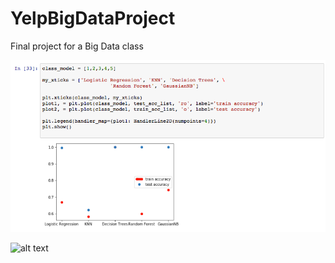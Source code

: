# YelpBigDataProject
Final project for a Big Data class

<img src='https://github.com/jessica-s-yang/YelpBigDataProject/blob/master/AllPlotsSol.jpeg' title='AllPlotsSol' width='' alt='AllPlotsSol' />

![alt text](https://github.com/jessica-s-yang/YelpBigDataProject/edit/master/RandForestSol_plot.jpeg)
